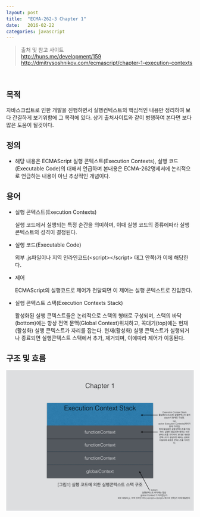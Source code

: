 ```yaml
---
layout: post
title:  "ECMA-262-3 Chapter 1"
date:   2016-02-22
categories: javascript
---
```



> 출처 및 참고 사이트<br>
http://huns.me/development/159<br>
http://dmitrysoshnikov.com/ecmascript/chapter-1-execution-contexts
<br>

## 목적
자바스크립트로 인한 개발을 진행하면서 실행컨텍스트의 핵심적인 내용만 정리하여 보다 간결하게 보기위함에 그 목적에 있다. 상기 출처사이트와 같이 병행하여 본다면 보다 많은 도움이 될것이다. 
	
## 정의
 * 해당 내용은 ECMAScript 실행 콘텍스트(Execution Contexts), 실행 코드(Executable Code)의 대해서 언급하며 본내용은 ECMA-262명세서에 논리적으로 언급하는 내용이 아닌 추상적인 개념이다.


## 용어
 * 실행 콘텍스트(Execution Contexts)
   
   실행 코드에서 실행되는 특정 순간을 의미하며, 이때 실행 코드의 종류에따라 실행 콘텍스트의 성격이 결정된다.


 * 실행 코드(Executable Code)
 
   외부 .js파일이나 지역 인라인코드(<script\></script\> 태그 안쪽)가 이에 해당한다.


 * 제어
 
   ECMAScript의 실행코드로 제어가 전달되면 이 제어는 실행 콘텍스트로 진입한다.


 * 실행 콘텍스트 스택(Execution Contexts Stack)
 
   활성화된 실행 콘텍스트들은 논리적으로 스택의 형태로 구성되며, 스택의 바닥(bottom)에는 항상 전역 문맥(Global Context)위치하고, 꼭대기(top)에는 현재(활성화) 실행 콘텍스트가 자리를 잡는다. 현재(활성화) 실행 콘텍스트가 실행되거나 종료되면 실행콘텍스트 스택에서 추가, 제거되며, 이에따라 제어가 이동된다.


## 구조 및 흐름

![image](/images/ecma001.jpeg)
